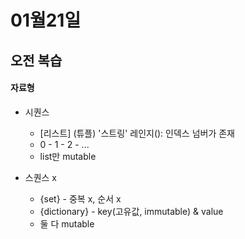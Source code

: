 # 01월21일

## 오전 복습

#### 자료형

- 시퀀스
  - [리스트] (튜플) '스트링' 레인지(): 인덱스 넘버가 존재
  - 0 - 1 - 2 - ... 
  - list만 mutable

- 스퀀스 x
  - {set} - 중복 x, 순서 x
  - {dictionary} - key(고유값, immutable) & value
  - 둘 다 mutable